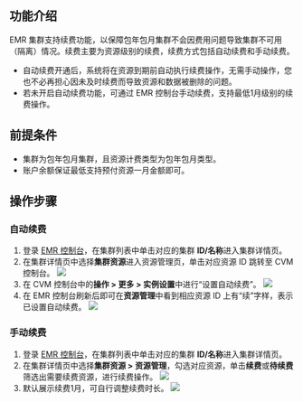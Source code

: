 ## 功能介绍
EMR 集群支持续费功能，以保障包年包月集群不会因费用问题导致集群不可用（隔离）情况。续费主要为资源级别的续费，续费方式包括自动续费和手动续费。
- 自动续费开通后，系统将在资源到期前自动执行续费操作，无需手动操作，您也不必再担心因未及时续费而导致资源和数据被删除的问题。
- 若未开启自动续费功能，可通过 EMR 控制台手动续费，支持最低1月级别的续费操作。

## 前提条件
- 集群为包年包月集群，且资源计费类型为包年包月类型。
- 账户余额保证最低支持预付资源一月金额即可。

## 操作步骤
### 自动续费
1. 登录 [EMR 控制台](https://console.cloud.tencent.com/emr)，在集群列表中单击对应的集群 **ID/名称**进入集群详情页。
2. 在集群详情页中选择**集群资源**进入资源管理页，单击对应资源 ID 跳转至 CVM 控制台。
![](https://main.qcloudimg.com/raw/2938eafbc13b6534c9df48a6e6e7c385.png)
3. 在 CVM 控制台中的**操作 > 更多 > 实例设置**中进行“设置自动续费”。
![](https://main.qcloudimg.com/raw/f7e46850810484d02e000f889094ccc6.png)
4. 在 EMR 控制台刷新后即可在**资源管理**中看到相应资源 ID 上有“续”字样，表示已设置自动续费。
![](https://main.qcloudimg.com/raw/5fb919f587636007196817c75e34aa87.png)


### 手动续费
1. 登录 [EMR 控制台](https://console.cloud.tencent.com/emr)，在集群列表中单击对应的集群 **ID/名称**进入集群详情页。
2. 在集群详情页中选择**集群资源 > 资源管理**，勾选对应资源，单击**续费**或**待续费**筛选出需要续费资源，进行续费操作。
![](https://main.qcloudimg.com/raw/393e599ed798aea5ef1775bafeebae3c.png)
3. 默认展示续费1月，可自行调整续费时长。
![](https://main.qcloudimg.com/raw/a49a5103e19ae9d7626b1eaf45e16b88.png)
